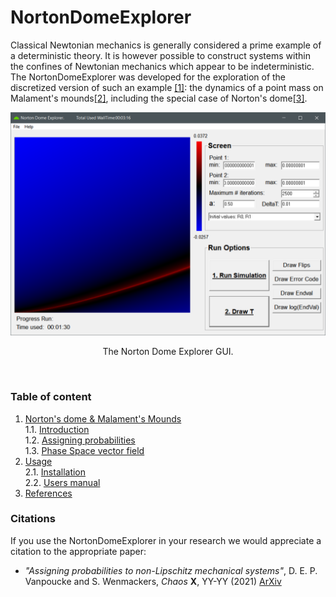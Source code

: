 # <a id='Top'></a> NortonDomeExplorer
Classical Newtonian mechanics is generally considered a prime example of a deterministic theory.
It is however possible to construct systems within the confines of Newtonian mechanics which appear to be indeterministic.
The NortonDomeExplorer was developed for the exploration of the discretized version of such an example
[\[1\]](docs/3_ReferenceList.md#ref_DS1): the dynamics of a point mass on Malament's mounds[\[2\]](docs/3_ReferenceList.md#ref_mal), 
including the special case of Norton's dome[\[3\]](docs/3_ReferenceList.md#ref_nort).

![screenshot](images/Dome_ScreenShot.png)
<p align="center">
The Norton Dome Explorer GUI.</p>
<br />

### Table of content

1. [Norton's dome & Malament's Mounds](docs/1_Background.md#background)<br />
    1.1. [Introduction](#background_Intro) <br />
    1.2. [Assigning probabilities](#background_Prob)<br />
    1.3. [Phase Space vector field](#background_Phase)<br />
2. [Usage](docs/2_Manual.md)<br />
    2.1. [Installation](docs/2_Manual.md#Instal)<br />
    2.2. [Users manual](docs/2_Manual.md#Manual)<br />
3. [References](docs/3_ReferenceList.md)<br />

### Citations
If you use the NortonDomeExplorer in your research we would appreciate a citation to the appropriate paper:
 - *"Assigning probabilities to non-Lipschitz mechanical systems"*, D. E. P. Vanpoucke and S. Wenmackers, *Chaos* **X**, YY-YY (2021) [ArXiv](https://arxiv.org/abs/2001.10375)</br>










